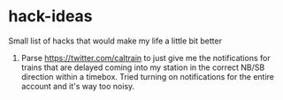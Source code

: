 # hack-ideas
Small list of hacks that would make my life a little bit better

1. Parse https://twitter.com/caltrain to just give me the notifications for trains that are delayed coming into my station in the correct NB/SB direction within a timebox. Tried turning on notifications for the entire account and it's way too noisy.
